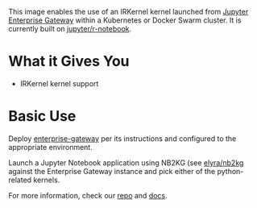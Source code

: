 This image enables the use of an IRKernel kernel launched from [Jupyter Enterprise Gateway](https://jupyter-enterprise-gateway.readthedocs.io/en/latest/) within a Kubernetes or Docker Swarm cluster.  It is currently built on [jupyter/r-notebook](https://hub.docker.com/r/jupyter/r-notebook/).

# What it Gives You
* IRKernel kernel support 

# Basic Use
Deploy [enterprise-gateway](https://hub.docker.com/r/elyra/enterprise-gateway/) per its instructions and configured to the appropriate environment.

Launch a Jupyter Notebook application using NB2KG (see [elyra/nb2kg](https://hub.docker.com/r/elyra/nb2kg/) against  the Enterprise Gateway instance and pick either of the python-related kernels.

For more information, check our [repo](https://github.com/jupyter/enterprise_gateway) and [docs](https://jupyter-enterprise-gateway.readthedocs.io/en/latest/).

